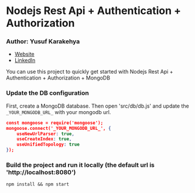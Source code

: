 Nodejs Rest Api + Authentication + Authorization
===================================================

### Author: Yusuf Karakehya
* [Website](https://karakehya.com/)
* [LinkedIn](https://www.linkedin.com/in/yusuf-karakehya/)

You can use this project to quickly get started with Nodejs Rest Api + Authentication + Authorization + MongoDB

### Update the DB configuration
First, create a MongoDB database. Then open 'src/db/db.js' and update the `_YOUR_MONGODB_URL_` with your mongodb url.

```json
const mongoose = require('mongoose');
mongoose.connect('_YOUR_MONGODB_URL_', {
    useNewUrlParser: true,
    useCreateIndex: true,
    useUnifiedTopology: true
});
```

### Build the project and run it locally (the default url is 'http://localhost:8080')

```npm install && npm start```